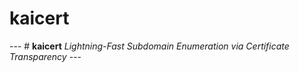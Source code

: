# kaicert
---  # **kaicert**   *Lightning-Fast Subdomain Enumeration via Certificate Transparency*    ---
